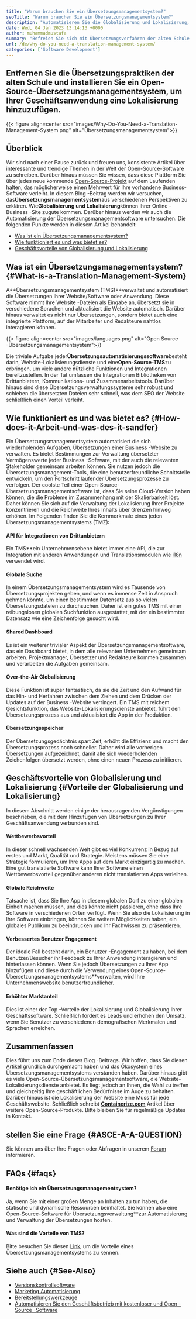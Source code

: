 ```yaml
---
title: "Warum brauchen Sie ein Übersetzungsmanagementsystem?" 
seoTitle: "Warum brauchen Sie ein Übersetzungsmanagementsystem?" 
description: "Automatisieren Sie die Globalisierung und Lokalisierung, um die Reichweite Ihrer Produkte zu maximieren. Lassen Sie uns untersuchen, wie Ihre Software ein Übersetzungsmanagementsystem nutzt." 
date: Wed, 04 Jan 2023 13:14:13 +0000
author: muhammadmustafa
summary: "Befreien Sie sich mit Übersetzungsverfahren der alten Schule und installieren Sie ein Open-Source-Übersetzungsmanagementsystem, um Ihrer Geschäftsanwendung eine Lokalisierung hinzuzufügen." 
url: /de/why-do-you-need-a-translation-management-system/
categories: ['Software Development']
---
```


## Entfernen Sie die Übersetzungspraktiken der alten Schule und installieren Sie ein Open-Source-Übersetzungsmanagementsystem, um Ihrer Geschäftsanwendung eine Lokalisierung hinzuzufügen.

{{< figure align=center src="images/Why-Do-You-Need-a-Translation-Management-System.png" alt="Übersetzungsmanagementsystem">}}


## Überblick
Wir sind nach einer Pause zurück und freuen uns, konsistente Artikel über interessante und trendige Themen in der Welt der Open-Source-Software zu schreiben. Darüber hinaus müssen Sie wissen, dass diese Plattform Sie über jedes neue kommende [Open-Source-Projekt][1] auf dem Laufenden halten, das möglicherweise einen Mehrwert für Ihre vorhandene Business-Software verleiht.
In diesem Blog -Beitrag werden wir versuchen, das**Übersetzungsmanagementsystem**aus verschiedenen Perspektiven zu erklären. Wie**Globalisierung und Lokalisierung**können Ihrer Online -Business -Site zugute kommen. Darüber hinaus werden wir auch die Automatisierung der Übersetzungsmanagementsoftware untersuchen.
Die folgenden Punkte werden in diesem Artikel behandelt:
  * [Was ist ein Übersetzungsmanagementsystem?][2]
  * [Wie funktioniert es und was bietet es? ][3]
  * [Geschäftsvorteile von Globalisierung und Lokalisierung][4]

## Was ist ein Übersetzungsmanagementsystem?   {#What-is-a-Translation-Management-System}
A**Übersetzungsmanagementsystem (TMS)**verwaltet und automatisiert die Übersetzungen Ihrer Website/Software oder Anwendung. Diese Software nimmt Ihre Website -Dateien als Eingabe an, übersetzt sie in verschiedene Sprachen und aktualisiert die Website automatisch. Darüber hinaus verwaltet es nicht nur Übersetzungen, sondern bietet auch eine integrierte Plattform, auf der Mitarbeiter und Redakteure nahtlos interagieren können.

{{< figure align=center src="images/languages.png" alt="Open Source -Übersetzungsmanagementsystem">}}

Die triviale Aufgabe jeder**Übersetzungsautomatisierungssoftware**besteht darin, Website-Lokalisierungsdienste und eine**Open-Source-TMS**zu erbringen, um viele andere nützliche Funktionen und Integrationen bereitzustellen. In der Tat umfassen die Integrationen Bibliotheken von Drittanbietern, Kommunikations- und Zusammenarbeitstools. Darüber hinaus sind diese Übersetzungsverwaltungssysteme sehr robust und schieben die übersetzten Dateien sehr schnell, was dem SEO der Website schließlich einen Vorteil verleiht.

## Wie funktioniert es und was bietet es?   {#How-does-it-Arbeit-und-was-des-it-sandfer}
Ein Übersetzungsmanagementsystem automatisiert die sich wiederholenden Aufgaben, Übersetzungen einer Business -Website zu verwalten. Es bietet Bestimmungen zur Verwaltung übersetzter Vermögenswerte jeder Business -Software, mit der auch die relevanten Stakeholder gemeinsam arbeiten können. Sie nutzen jedoch die Übersetzungsmanagement-Tools, die eine benutzerfreundliche Schnittstelle entwickeln, um den Fortschritt laufender Übersetzungsprozesse zu verfolgen.
Der coolste Teil einer Open-Source-Übersetzungsmanagementsoftware ist, dass Sie seine Cloud-Version haben können, die die Probleme im Zusammenhang mit der Skalierbarkeit löst. Daher können Sie sich auf die Verwaltung der Lokalisierung Ihrer Projekte konzentrieren und die Reichweite Ihres Inhalts über Grenzen hinweg erhöhen.
Im Folgenden finden Sie die Kernmerkmale eines jeden Übersetzungsmanagementsystems (TMZ):

#### **API für Integrationen von Drittanbietern**
Ein TMS**ein Unternehmensebene bietet immer eine API, die zur Integration mit anderen Anwendungen und Translationsmodulen wie [i18n][5] verwendet wird.

#### Globale Suche
In einem Übersetzungsmanagementsystem wird es Tausende von Übersetzungsprojekten geben, und wenn es immense Zeit in Anspruch nehmen könnte, um einen bestimmten Datensatz aus so vielen Übersetzungsdateien zu durchsuchen. Daher ist ein gutes TMS mit einer reibungslosen globalen Suchfunktion ausgestattet, mit der ein bestimmter Datensatz wie eine Zeichenfolge gesucht wird.

#### Shared Dashboard
Es ist ein weiterer trivialer Aspekt der Übersetzungsmanagementsoftware, das ein Dashboard bietet, in dem alle relevanten Unternehmen gemeinsam arbeiten. Projektmanager, Übersetzer und Redakteure kommen zusammen und verarbeiten die Aufgaben gemeinsam.

#### Over-the-Air Globalisierung
Diese Funktion ist super fantastisch, da sie die Zeit und den Aufwand für das Hin- und Herfahren zwischen dem Ziehen und dem Drücken der Updates auf der Business -Website verringert. Ein TMS mit reichem Gesichtsfunktion, das Website-Lokalisierungsdienste anbietet, führt den Übersetzungsprozess aus und aktualisiert die App in der Produktion.

#### Übersetzungsspeicher
Der Übersetzungsgedächtnis spart Zeit, erhöht die Effizienz und macht den Übersetzungsprozess noch schneller. Daher wird alle vorherigen Übersetzungen aufgezeichnet, damit alle sich wiederholenden Zeichenfolgen übersetzt werden, ohne einen neuen Prozess zu initiieren.

## Geschäftsvorteile von Globalisierung und Lokalisierung   {#Vorteile der Globalisierung und Lokalisierung}
In diesem Abschnitt werden einige der herausragenden Vergünstigungen beschrieben, die mit dem Hinzufügen von Übersetzungen zu Ihrer Geschäftsanwendung verbunden sind.

#### Wettbewerbsvorteil
In dieser schnell wachsenden Welt gibt es viel Konkurrenz in Bezug auf erstes und Markt, Qualität und Strategie. Meistens müssen Sie eine Strategie formulieren, um Ihre Apps auf dem Markt einzigartig zu machen. Eine gut translatierte Software kann Ihrer Software einen Wettbewerbsvorteil gegenüber anderen nicht translatierten Apps verleihen.

#### Globale Reichweite
Tatsache ist, dass Sie Ihre App in diesem globalen Dorf zu einer globalen Einheit machen müssen, und dies könnte nicht passieren, ohne dass Ihre Software in verschiedenen Orten verfügt. Wenn Sie also die Lokalisierung in Ihre Software einbringen, können Sie weitere Möglichkeiten haben, ein globales Publikum zu beeindrucken und Ihr Fachwissen zu präsentieren.

#### Verbessertes Benutzer Engagement
Der ideale Fall besteht darin, ein Benutzer -Engagement zu haben, bei dem Benutzer/Besucher ihr Feedback zu Ihrer Anwendung interagieren und hinterlassen können. Wenn Sie jedoch Übersetzungen zu Ihrer App hinzufügen und diese durch die Verwendung eines Open-Source-Übersetzungsmanagementsystems**verwalten, wird Ihre Unternehmenswebsite benutzerfreundlicher.

#### Erhöhter Marktanteil
Dies ist einer der Top -Vorteile der Lokalisierung und Globalisierung Ihrer Geschäftssoftware. Schließlich fördert es Leads und erhöhen den Umsatz, wenn Sie Benutzer zu verschiedenen demografischen Merkmalen und Sprachen erreichen.

## Zusammenfassen
Dies führt uns zum Ende dieses Blog -Beitrags. Wir hoffen, dass Sie diesen Artikel gründlich durchgemacht haben und das Ökosystem eines Übersetzungsmanagementsystems verstanden haben. Darüber hinaus gibt es viele Open-Source-Übersetzungsmanagementsoftware, die Website-Lokalisierungsdienste anbietet. Es liegt jedoch an Ihnen, die Wahl zu treffen und gleichzeitig Ihre geschäftlichen Bedürfnisse im Auge zu behalten. Darüber hinaus ist die Lokalisierung der Website eine Muss für jede Geschäftswebsite.
Schließlich schreibt [**Containerize.com**][6] Artikel über weitere Open-Source-Produkte. Bitte bleiben Sie für regelmäßige Updates in Kontakt.

## stellen Sie eine Frage   {#ASCE-A-A-QUESTION}
Sie können uns über Ihre Fragen oder Abfragen in unserem [Forum][7] informieren.

## FAQs   {#faqs}

#### **Benötige ich ein Übersetzungsmanagementsystem?**
Ja, wenn Sie mit einer großen Menge an Inhalten zu tun haben, die statische und dynamische Ressourcen beinhaltet. Sie können also eine Open-Source-Software für Übersetzungsverwaltung**zur Automatisierung und Verwaltung der Übersetzungen hosten.

#### **Was sind die Vorteile von TMS?**
Bitte besuchen Sie diesen [Link][4], um die Vorteile eines Übersetzungsmanagementsystems zu kennen.

## Siehe auch   {#See-Also}
  * [Versionskontrollsoftware][8]
  * [Marketing Automatisierung][9]
  * [Bereitstellungswerkzeuge][10]
  * [Automatisieren Sie den Geschäftsbetrieb mit kostenloser und Open -Source -Software][11]

  
[1]: https://products.containerize.com/
[2]: #What-is-a-translation-management-system
[3]: #How-does-it-work-and-what-does-it-offer
[4]: #Benefits-of-globalization-and-localization
[5]: https://www.npmjs.com/package/i18n
[6]: https://www.containerize.com/
[7]: https://forum.containerize.com/
[8]: https://blog.containerize.com/category/version-control-software/
[9]: https://blog.containerize.com/category/marketing-automation/
[10]: https://blog.containerize.com/category/deployment-tools/
[11]: https://blog.containerize.com/blogging/automate-business-operations-using-open-source-software/
